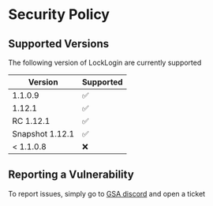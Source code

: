# Security Policy

## Supported Versions

The following version of LockLogin are
currently supported

| Version   | Supported          |
| -------   | ------------------ |
| 1.1.0.9   | :white_check_mark: |
| 1.12.1    | :white_check_mark: |
| RC 1.12.1 | :white_check_mark: |
| Snapshot 1.12.1 | :white_check_mark: |
| < 1.1.0.8 | :x:                |

## Reporting a Vulnerability

To report issues, simply go to [GSA discord](https://discord.gg/jRFfsdxnJR) and open a ticket
